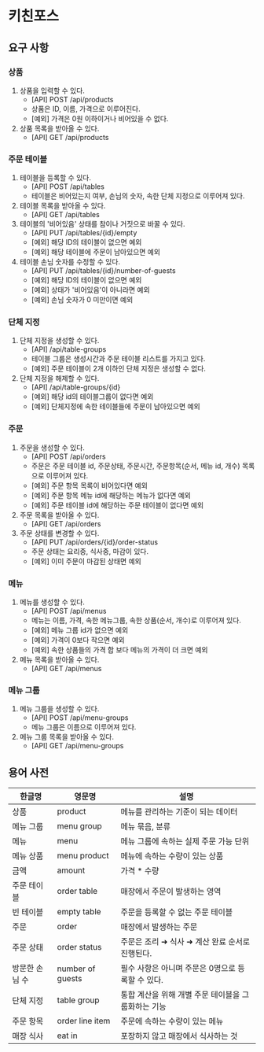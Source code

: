 # 키친포스

## 요구 사항
### 상품
1. 상품을 입력할 수 있다.
   - [API] POST /api/products 
   - 상품은 ID, 이름, 가격으로 이루어진다.
   - [예외] 가격은 0원 이하이거나 비어있을 수 없다. 
2. 상품 목록을 받아올 수 있다.
   - [API] GET /api/products

### 주문 테이블
1. 테이블을 등록할 수 있다.
   - [API] POST /api/tables
   - 테이블은 비어있는지 여부, 손님의 숫자, 속한 단체 지정으로 이루어져 있다.
2. 테이블 목록을 받아올 수 있다.
   - [API] GET /api/tables
3. 테이블의 '비어있음' 상태를 참이나 거짓으로 바꿀 수 있다.
   - [API] PUT /api/tables/{id}/empty
   - [예외] 해당 ID의 테이블이 없으면 예외
   - [예외] 해당 테이블에 주문이 남아있으면 예외
4. 테이블 손님 숫자를 수정할 수 있다.
   - [API] PUT /api/tables/{id}/number-of-guests
   - [예외] 해당 ID의 테이블이 없으면 예외
   - [예외] 상태가 '비어있음'이 아니라면 예외  
   - [예외] 손님 숫자가 0 미만이면 예외

### 단체 지정
1. 단체 지정을 생성할 수 있다.
   - [API] /api/table-groups
   - 테이블 그룹은 생성시간과 주문 테이블 리스트를 가지고 있다.
   - [예외] 주문 테이블이 2개 이하인 단체 지정은 생성할 수 없다.
2. 단체 지정을 해제할 수 있다.
   - [API] /api/table-groups/{id}
   - [예외] 해당 id의 테이블그룹이 없다면 예외
   - [예외] 단체지정에 속한 테이블들에 주문이 남아있으면 예외
   
### 주문
1. 주문을 생성할 수 있다.
   - [API] POST /api/orders
   - 주문은 주문 테이블 id, 주문상태, 주문시간, 주문항목(순서, 메뉴 id, 개수) 목록으로 이루어져 있다.
   - [예외] 주문 항목 목록이 비어있다면 예외
   - [예외] 주문 항목 메뉴 id에 해당하는 메뉴가 없다면 예외
   - [예외] 주문 테이블 id에 해당하는 주문 테이블이 없다면 예외
2. 주문 목록을 받아올 수 있다.
   - [API] GET /api/orders
3. 주문 상태를 변경할 수 있다.
   - [API] PUT /api/orders/{id}/order-status
   - 주문 상태는 요리중, 식사중, 마감이 있다.
   - [예외] 이미 주문이 마감된 상태면 예외
   
### 메뉴
1. 메뉴를 생성할 수 있다.
   - [API] POST /api/menus
   - 메뉴는 이름, 가격, 속한 메뉴그룹, 속한 상품(순서, 개수)로 이루어져 있다.
   - [예외] 메뉴 그룹 id가 없으면 예외
   - [예외] 가격이 0보다 작으면 예외
   - [예외] 속한 상품들의 가격 합 보다 메뉴의 가격이 더 크면 예외 
2. 메뉴 목록을 받아올 수 있다.
   - [API] GET /api/menus

### 메뉴 그룹
1. 메뉴 그룹을 생성할 수 있다.
   - [API] POST /api/menu-groups
   - 메뉴 그룹은 이름으로 이루어져 있다.
2. 메뉴 그룹 목록을 받아올 수 있다.
   - [API] GET /api/menu-groups

## 용어 사전

| 한글명 | 영문명 | 설명 |
| --- | --- | --- |
| 상품 | product | 메뉴를 관리하는 기준이 되는 데이터 |
| 메뉴 그룹 | menu group | 메뉴 묶음, 분류 |
| 메뉴 | menu | 메뉴 그룹에 속하는 실제 주문 가능 단위 |
| 메뉴 상품 | menu product | 메뉴에 속하는 수량이 있는 상품 |
| 금액 | amount | 가격 * 수량 |
| 주문 테이블 | order table | 매장에서 주문이 발생하는 영역 |
| 빈 테이블 | empty table | 주문을 등록할 수 없는 주문 테이블 |
| 주문 | order | 매장에서 발생하는 주문 |
| 주문 상태 | order status | 주문은 조리 ➜ 식사 ➜ 계산 완료 순서로 진행된다. |
| 방문한 손님 수 | number of guests | 필수 사항은 아니며 주문은 0명으로 등록할 수 있다. |
| 단체 지정 | table group | 통합 계산을 위해 개별 주문 테이블을 그룹화하는 기능 |
| 주문 항목 | order line item | 주문에 속하는 수량이 있는 메뉴 |
| 매장 식사 | eat in | 포장하지 않고 매장에서 식사하는 것 |
